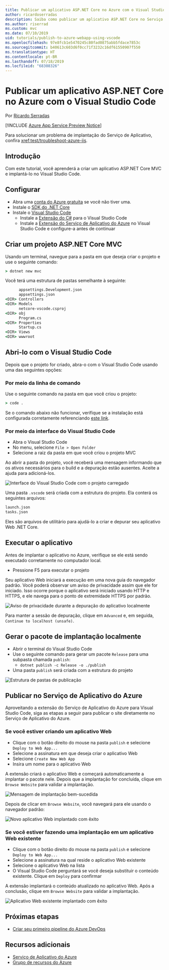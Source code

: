 ```yaml
---
title: Publicar um aplicativo ASP.NET Core no Azure com o Visual Studio Code
author: ricardoserradas
description: Saiba como publicar um aplicativo ASP.NET Core no Serviço de Aplicativo do Azure usando o Visual Studio Code
ms.author: riserrad
ms.custom: mvc
ms.date: 07/10/2019
uid: tutorials/publish-to-azure-webapp-using-vscode
ms.openlocfilehash: 97e8fcb1e5470245c80fad0875abb5fdace7853c
ms.sourcegitcommit: b40613c603d6f0cc71f3232c16df61550907f550
ms.translationtype: HT
ms.contentlocale: pt-BR
ms.lasthandoff: 07/18/2019
ms.locfileid: "68308326"
---
```

# <a name="publish-an-aspnet-core-app-to-azure-with-visual-studio-code"></a>Publicar um aplicativo ASP.NET Core no Azure com o Visual Studio Code

Por [Ricardo Serradas](https://twitter.com/ricardoserradas)

[!INCLUDE [Azure App Service Preview Notice](../includes/azure-apps-preview-notice.md)]

Para solucionar um problema de implantação do Serviço de Aplicativo, confira <xref:test/troubleshoot-azure-iis>.

## <a name="intro"></a>Introdução

Com este tutorial, você aprenderá a criar um aplicativo ASP.NET Core MVC e implantá-lo no Visual Studio Code.

## <a name="set-up"></a>Configurar

- Abra uma [conta do Azure gratuita](https://azure.microsoft.com/free/dotnet/) se você não tiver uma.
- Instale o [SDK do .NET Core](https://dotnet.microsoft.com/download)
- Instale o [Visual Studio Code](https://code.visualstudio.com/Download)
  - Instale a [Extensão do C#](https://marketplace.visualstudio.com/items?itemName=ms-vscode.csharp) para o Visual Studio Code
  - Instale a [Extensão do Serviço de Aplicativo do Azure](https://marketplace.visualstudio.com/items?itemName=ms-azuretools.vscode-azureappservice) no Visual Studio Code e configure-a antes de continuar

## <a name="create-an-aspnet-core-mvc-project"></a>Criar um projeto ASP.NET Core MVC

Usando um terminal, navegue para a pasta em que deseja criar o projeto e use o seguinte comando:

```cmd
> dotnet new mvc
```

Você terá uma estrutura de pastas semelhante à seguinte:

```cmd
      appsettings.Development.json
      appsettings.json
<DIR> Controllers
<DIR> Models
      netcore-vscode.csproj
<DIR> obj
      Program.cs
<DIR> Properties
      Startup.cs
<DIR> Views
<DIR> wwwroot
```

## <a name="open-it-with-visual-studio-code"></a>Abri-lo com o Visual Studio Code

Depois que o projeto for criado, abra-o com o Visual Studio Code usando uma das seguintes opções:

### <a name="through-the-command-line"></a>Por meio da linha de comando

Use o seguinte comando na pasta em que você criou o projeto:

```cmd
> code .
```

Se o comando abaixo não funcionar, verifique se a instalação está configurada corretamente referenciando [este link](https://code.visualstudio.com/docs/setup/setup-overview#_cross-platform).

### <a name="through-visual-studio-code-interface"></a>Por meio da interface do Visual Studio Code

- Abra o Visual Studio Code
- No menu, selecione `File > Open Folder`
- Selecione a raiz da pasta em que você criou o projeto MVC

Ao abrir a pasta do projeto, você receberá uma mensagem informando que os ativos necessários para o build e a depuração estão ausentes. Aceite a ajuda para adicioná-los.

![Interface do Visual Studio Code com o projeto carregado](publish-to-azure-webapp-using-vscode/_static/folder-structure-restore-netcore.jpg)

Uma pasta `.vscode` será criada com a estrutura do projeto. Ela conterá os seguintes arquivos:

```cmd
launch.json
tasks.json
```

Eles são arquivos de utilitário para ajudá-lo a criar e depurar seu aplicativo Web .NET Core.

## <a name="run-the-app"></a>Executar o aplicativo

Antes de implantar o aplicativo no Azure, verifique se ele está sendo executado corretamente no computador local.

- Pressione F5 para executar o projeto

Seu aplicativo Web iniciará a execução em uma nova guia do navegador padrão. Você poderá observar um aviso de privacidade assim que ele for iniciado. Isso ocorre porque o aplicativo será iniciado usando HTTP e HTTPS, e ele navega para o ponto de extremidade HTTPS por padrão.

![Aviso de privacidade durante a depuração do aplicativo localmente](publish-to-azure-webapp-using-vscode/_static/run-webapp-https-warning.jpg)

Para manter a sessão de depuração, clique em `Advanced` e, em seguida, `Continue to localhost (unsafe)`.

## <a name="generate-the-deployment-package-locally"></a>Gerar o pacote de implantação localmente

- Abrir o terminal do Visual Studio Code
- Use o seguinte comando para gerar um pacote `Release` para uma subpasta chamada `publish`:
  - `dotnet publish -c Release -o ./publish`
- Uma pasta `publish` será criada com a estrutura do projeto

![Estrutura de pastas de publicação](publish-to-azure-webapp-using-vscode/_static/publish-folder.jpg)

## <a name="publish-to-azure-app-service"></a>Publicar no Serviço de Aplicativo do Azure

Aproveitando a extensão do Serviço de Aplicativo do Azure para Visual Studio Code, siga as etapas a seguir para publicar o site diretamente no Serviço de Aplicativo do Azure.

### <a name="if-youre-creating-a-new-web-app"></a>Se você estiver criando um aplicativo Web

- Clique com o botão direito do mouse na pasta `publish` e selecione `Deploy to Web App...`
- Selecione a assinatura em que deseja criar o aplicativo Web
- Selecione `Create New Web App`
- Insira um nome para o aplicativo Web

A extensão criará o aplicativo Web e começará automaticamente a implantar o pacote nele. Depois que a implantação for concluída, clique em `Browse Website` para validar a implantação.

![Mensagem de implantação bem-sucedida](publish-to-azure-webapp-using-vscode/_static/deployment-succeeded-message.jpg)

Depois de clicar em `Browse Website`, você navegará para ele usando o navegador padrão:

![Novo aplicativo Web implantado com êxito](publish-to-azure-webapp-using-vscode/_static/new-webapp-deployed.jpg)

### <a name="if-youre-deploying-to-an-existing-web-app"></a>Se você estiver fazendo uma implantação em um aplicativo Web existente

- Clique com o botão direito do mouse na pasta `publish` e selecione `Deploy to Web App...`
- Selecione a assinatura na qual reside o aplicativo Web existente
- Selecione o aplicativo Web na lista
- O Visual Studio Code perguntará se você deseja substituir o conteúdo existente. Clique em `Deploy` para confirmar

A extensão implantará o conteúdo atualizado no aplicativo Web. Após a conclusão, clique em `Browse Website` para validar a implantação.

![Aplicativo Web existente implantado com êxito](publish-to-azure-webapp-using-vscode/_static/existing-webapp-deployed.jpg)

## <a name="next-steps"></a>Próximas etapas

- [Criar seu primeiro pipeline do Azure DevOps](/azure/devops/pipelines/create-first-pipeline)

## <a name="additional-resources"></a>Recursos adicionais

- [Serviço de Aplicativo do Azure](/azure/app-service/app-service-web-overview)
- [Grupo de recursos do Azure](/azure/azure-resource-manager/resource-group-overview#resource-groups)
